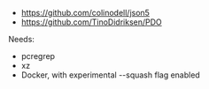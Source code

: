 
* https://github.com/colinodell/json5
* https://github.com/TinoDidriksen/PDO

Needs:
* pcregrep
* xz
* Docker, with experimental --squash flag enabled
